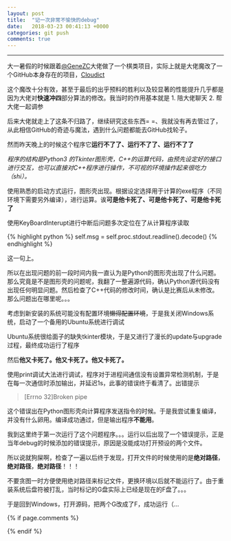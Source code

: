 ```yaml
---
layout: post
title:  "记一次非常不愉快的debug"
date:   2018-03-23 00:41:13 +0000
categories: git push
comments: true
---
```


---

大一暑假的时候跟着[@GeneZC](https://github.com/GeneZC)大佬做了一个棋类项目，实际上就是大佬魔改了一个GitHub本身存在的项目，[Cloudict](https://github.com/lang010/cloudict)

这个魔改十分有效，甚至于最后的出乎预料的胜利以及较显著的性能提升几乎都是因为大佬对**快速冲四**部分算法的修改。我当时的作用基本就是 1. 陪大佬聊天 2. 帮大佬一起调参

后来大佬就走上了这条不归路了，继续研究这些东西= =、我就没有再去管过了，从此相信GitHub的奇迹与魔法，遇到什么问题都能去GitHub找轮子。

然而昨天晚上的时候这个程序它**运行不了了、运行不了了、运行不了了**

*程序的结构是Python3 的Tkinter图形壳，C++的运算代码，由预先设定好的接口进行交互，也可以直接对C++程序进行操作，不可视的环境操作起来很吃力（shi）。*

使用熟悉的启动方式运行，图形壳出现。根据设定选择用于计算的exe程序（不同环境下需要另外编译），进行运算。诶**可是他卡死了、可是他卡死了、可是他卡死了**

使用KeyBoardInterupt进行中断后问题多次定位在了从计算程序读取

{% highlight python %}
self.msg = self.proc.stdout.readline().decode()
{% endhighlight %}

这一句上。

所以在出现问题的前一段时间内我一直认为是Python的图形壳出现了什么问题。那么究竟是不是图形壳的问题呢，我翻了一整遍源代码，确认Python源代码没有出现任何明显问题。然后检查了C++代码的修改时间，确认是比赛后从未修改。那么问题出在哪里呢。。。

考虑到新安装的系统可能没有配置环境~~懒得配置环境~~，于是我关闭Windows系统，启动了一个备用的Ubuntu系统进行调试

Ubuntu系统很给面子的缺失tkinter模块，于是又进行了漫长的update与upgrade过程，最终成功运行了程序

然后**他又卡死了。他又卡死了。他又卡死了。**

使用print调试大法进行调试，程序对于进程间通信没有设置异常检测机制，于是在每一次通信时添加输出，并延迟1s，此事的错误终于看清了。出错提示

>[Errno 32]Broken pipe

这个错误出在Python图形壳向计算程序发送指令的时候。于是我尝试重复编译，并没有什么卵用。编译成功通过，但是输出程序**不能用**。

我到这里终于第一次运行了这个问题程序。。。运行以后出现了一个错误提示，正是当年debug的时候添加的错误提示，原因是没能成功打开预设的两个文件。

所以说就狗屎啊，检查了一遍以后终于发现，打开文件的时候使用的是**绝对路径**，**绝对路径**，**绝对路径**！！！

不要贪图一时方便使用绝对路径来标记文件，更换环境以后就不能运行了。由于重装系统后盘符被打乱，当时标记的G盘实际上已经是现在的F盘了。。。

于是回到Windows，打开源码，把两个G改成了F，成功运行（...


{% if page.comments %}
<div id="container"></div>
<link rel="stylesheet" href="https://imsun.github.io/gitment/style/default.css">
<script src="https://imsun.github.io/gitment/dist/gitment.browser.js"></script>
<script>
var gitment = new Gitment({
  id: '4', // 可选。默认为 location.href
  owner: 'psycholsc',
  repo: 'temp',
  oauth: {
    client_id: '9183e7259ea6d850a7df',
    client_secret: 'd0a82473ca685629b50ded0553f402b6ba2b2dee',
  },
})
gitment.render('container')
</script>
{% endif %}

